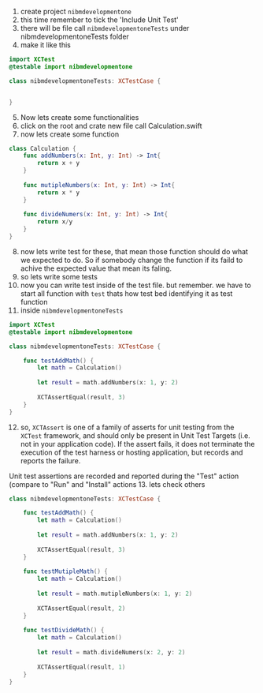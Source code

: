 1. create project `nibmdevelopmentone`
2. this time remember to tick the 'Include Unit Test'
3. there will be file call `nibmdevelopmentoneTests` under nibmdevelopmentoneTests folder
4. make it like this
```swift
import XCTest
@testable import nibmdevelopmentone

class nibmdevelopmentoneTests: XCTestCase {


}
```

5. Now lets create some functionalities
6. click on the root and crate new file call Calculation.swift
7. now lets create some function
```swift
class Calculation {
    func addNumbers(x: Int, y: Int) -> Int{
        return x + y
    }
    
    func mutipleNumbers(x: Int, y: Int) -> Int{
        return x * y
    }
    
    func divideNumers(x: Int, y: Int) -> Int{
        return x/y
    }
}

```
8. now lets write test for these, that mean those function should do what we expected to do. So if somebody change the function if its faild to achive the expected value that mean its faling.
9. so lets write some tests
10. now you can write test inside of the test file. but remember. we have to start all function with `test` thats how test bed identifying it as test function
11. inside `nibmdevelopmentoneTests`
```swift
import XCTest
@testable import nibmdevelopmentone

class nibmdevelopmentoneTests: XCTestCase {

    func testAddMath() {
        let math = Calculation()
        
        let result = math.addNumbers(x: 1, y: 2)
        
        XCTAssertEqual(result, 3)
    }
}

```

12. so, `XCTAssert` is one of a family of asserts for unit testing from the `XCTest` framework, and should only be present in Unit Test Targets (i.e. not in your application code). If the assert fails, it does not terminate the execution of the test harness or hosting application, but records and reports the failure.

Unit test assertions are recorded and reported during the "Test" action (compare to "Run" and "Install" actions
13. lets check others
```swift
class nibmdevelopmentoneTests: XCTestCase {

    func testAddMath() {
        let math = Calculation()
        
        let result = math.addNumbers(x: 1, y: 2)
        
        XCTAssertEqual(result, 3)
    }
    
    func testMutipleMath() {
        let math = Calculation()
        
        let result = math.mutipleNumbers(x: 1, y: 2)
        
        XCTAssertEqual(result, 2)
    }
    
    func testDivideMath() {
        let math = Calculation()
        
        let result = math.divideNumers(x: 2, y: 2)
        
        XCTAssertEqual(result, 1)
    }
}
```
